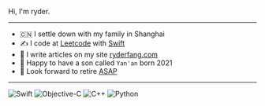 Hi, I'm ryder.

---

- :cn: I settle down with my family in Shanghai
- :writing_hand: I code at [Leetcode](https://leetcode.com/ryderfang/) with [Swift](https://github.com/ryderfang/Algo-Swift)
- :robot: I write articles on my site [ryderfang.com](https://ryderfang.com/)
- :rocket: Happy to have a son called `Yan'an` born 2021
- :full_moon_with_face: Look forward to retire <u>ASAP</u>

---

![Swift](https://img.shields.io/badge/Swift-%23FF4088.svg?&style=for-the-badge&logo=swift&logoColor=white&color=green)
![Objective-C](https://img.shields.io/badge/Objective‑C%20-%23007396.svg?&style=for-the-badge&logo=xcode&logoColor=white&color=blue)
![C++](https://img.shields.io/badge/C++%20-%230080FF.svg?&style=for-the-badge&logo=cplusplus&logoColor=white&color=blueviolet)
![Python](https://img.shields.io/badge/Python%20-%236DB33F.svg?&style=for-the-badge&logo=spring&logoColor=white&color=orange)
